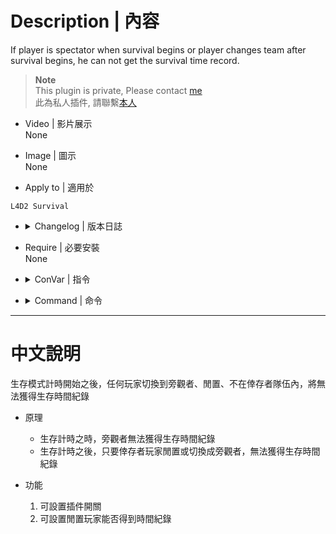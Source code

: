 # Description | 內容
If player is spectator when survival begins or player changes team after survival begins, he can not get the survival time record.

> __Note__ <br/>
This plugin is private, Please contact [me](https://github.com/fbef0102/Game-Private_Plugin#私人插件列表-private-plugins-list)<br/>
此為私人插件, 請聯繫[本人](https://github.com/fbef0102/Game-Private_Plugin#私人插件列表-private-plugins-list)

* Video | 影片展示
<br/>None

* Image | 圖示
<br/>None

* Apply to | 適用於
```
L4D2 Survival
```

* <details><summary>Changelog | 版本日誌</summary>

	* v1.0
		* Original Request by Dam Dam
</details>

* Require | 必要安裝
<br/>None

* <details><summary>ConVar | 指令</summary>

	* cfg/sourcemod/l4d2_survival_spectator_reset.cfg
	```php
	// 0=Plugin off, 1=Plugin on.
	l4d2_survival_spectator_reset_enable "1"

	// If 1, idle player can not get time record after survival begins
	l4d2_survival_spectator_reset_idle "0"
	```
</details>

* <details><summary>Command | 命令</summary>
	
	None
</details>

- - - -
# 中文說明
生存模式計時開始之後，任何玩家切換到旁觀者、閒置、不在倖存者隊伍內，將無法獲得生存時間紀錄

* 原理
	* 生存計時之時，旁觀者無法獲得生存時間紀錄
	* 生存計時之後，只要倖存者玩家閒置或切換成旁觀者，無法獲得生存時間紀錄

* 功能
	1. 可設置插件開關
	2. 可設置閒置玩家能否得到時間紀錄
